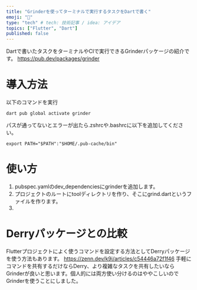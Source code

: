 ```yaml
---
title: "Grinderを使ってターミナルで実行するタスクをDartで書く"
emoji: "🐙"
type: "tech" # tech: 技術記事 / idea: アイデア
topics: ["Flutter", "Dart"]
published: false
---
```

Dartで書いたタスクをターミナルやCIで実行できるGrinderパッケージの紹介です。
https://pub.dev/packages/grinder

# 導入方法
以下のコマンドを実行
```
dart pub global activate grinder
```
パスが通ってないとエラーが出たら.zshrcや.bashrcに以下を追加してください。
```text:.zshrc
export PATH="$PATH":"$HOME/.pub-cache/bin"
```

# 使い方
1. pubspec.yamlのdev_dependenciesにgrinderを追加します。
2. プロジェクトのルートにtoolディレクトリを作り、そこにgrind.dartというファイルを作ります。
3. 

# Derryパッケージとの比較
Flutterプロジェクトによく使うコマンドを設定する方法としてDerryパッケージを使う方法もあります。
https://zenn.dev/k9i/articles/c54446a72f1f46
手軽にコマンドを共有するだけならDerry、より複雑なタスクを共有したいならGrinderが良いと思います。個人的には両方使い分けるのはややこしいのでGrinderを使うことにしました。